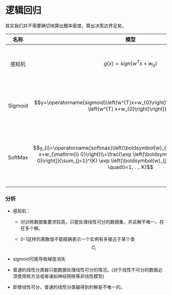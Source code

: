 # 逻辑回归

其实我们并不需要确切地算出概率密度，算出决策边界足矣。

|  名称   |                             模型                             |                           损失函数                           |                         参数更新方程                         |
| :-----: | :----------------------------------------------------------: | :----------------------------------------------------------: | :----------------------------------------------------------: |
| 感知机  |                 $$g(x)=sign(w^{T}x+w_{0})$$                  |          $$\ell(w,b)=-r^{(\ell)}(w^Tx^{(\ell)}+b)$$          | $$\boldsymbol{w} \leftarrow \boldsymbol{w}+\eta r^{(\ell)} x^{(\ell)}$$if $$\begin{gathered}r^{(\ell)} g_{\mathrm{i}}\left(x^{(\ell)}\right) \leq 0\end{gathered}$$ |
| Sigmoid | $$y=\operatorname{sigmoid}\left(w^{T}x+w_{0}\right)\\=\frac{1}{1+\exp \left[-\left(w^{T} x+w_{0}\right)\right]}$$ | $$\begin{aligned}&\ell\left(w, w_{0} \mid x, r\right)=-r \log y-(1-r) \log (1-y) \\&L\left(w, w_{0} \mid D\right)=-\sum_{l=1}^{N} r^{(l)} \log y^{(l)}+\left(1-r^{(l)}\right) \log \left(1-y^{(l)}\right)\end{aligned}$$ | $$\boldsymbol{w}\leftarrow\boldsymbol{w}+\sum_{l=1}^{N}\left(r^{(l)}-y^{(l)}\right) x_{j}^{(l)}$$ |
| SoftMax | $$y_{i}=\operatorname{softmax}\left(\boldsymbol{w}_{\mathrm{i}}^{\mathrm{T}} x+w_{\mathrm{i} 0}\right)\\=\frac{\exp \left[\boldsymbol{w}_{i}{ }^{T} x+w_{i 0}\right]}{\sum_{j=1}^{K} \exp \left[\boldsymbol{w}_{j}{ }^{T} x+w_{j 0}\right]} \quad(i=1, . ., K)$$ | $$\begin{aligned}&L(\boldsymbol{w} \mid \boldsymbol{x}, \boldsymbol{r})=-\sum_{i=1}^{K} r_{i} \log y_{i} \\&L(\boldsymbol{w} \mid D)=-\sum_{l=1}^{N}\left[\sum_{i=1}^{K} r_{i}^{(l)} \log y_{i}^{(l)}\right]\end{aligned}$$ | $$\boldsymbol{w}\leftarrow\boldsymbol{w}+\sum_{l=1}^{N}\left(r^{(l)}-y^{(l)}\right) x_{j}^{(l)}$$ |

### 分析

+ 感知机：

  + 对训练数据集要求较高，只能处理线性可分的数据集，并且解不唯一，存在多个解。

  + 0-1这样的离散值不能精确表示一个实例有多接近于某个类$$C_i$$

+ sigmoid可能导致梯度消失
+ 普通的线性分类器只能数据处理线性可分的情况。(对于线性不可分的数据必须使用核方法或者诸如神经网络等非线性模型)
+ 即使线性可分，普通的线性分类器得到的解是不唯一的。

